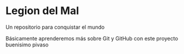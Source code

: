 # Legion del Mal
Un repositorio para conquistar el mundo

Básicamente aprenderemos más sobre Git y GitHub con este proyecto
buenisimo pivaso